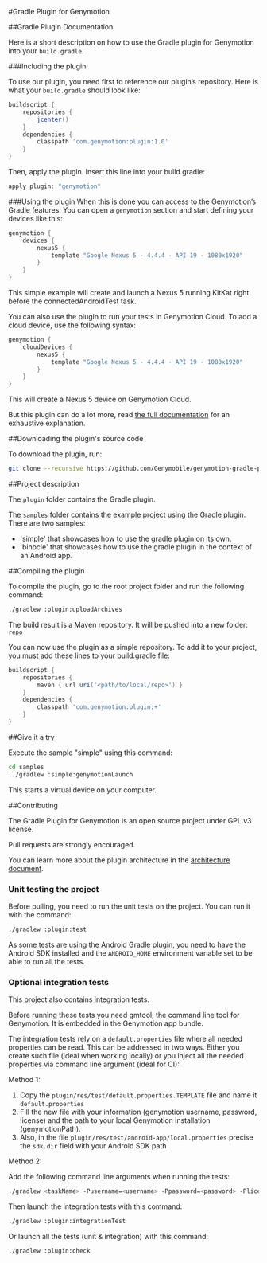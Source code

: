 #Gradle Plugin for Genymotion

##Gradle Plugin Documentation

Here is a short description on how to use the Gradle plugin for Genymotion into your `build.gradle`.

###Including the plugin

To use our plugin, you need first to reference our plugin’s repository. Here is what your `build.gradle` should look like:

```gradle
buildscript {
    repositories {
        jcenter()
    }
    dependencies {
        classpath 'com.genymotion:plugin:1.0'
    }
}
```

Then, apply the plugin. Insert this line into your build.gradle:

```gradle
apply plugin: "genymotion"
```

###Using the plugin
When this is done you can access to the Genymotion’s Gradle features. You can open a `genymotion` section and start defining your devices like this:

```gradle
genymotion {
    devices {
        nexus5 {
            template "Google Nexus 5 - 4.4.4 - API 19 - 1080x1920"
        }
    }
}
```

This simple example will create and launch a Nexus 5 running KitKat right before the connectedAndroidTest task.

You can also use the plugin to run your tests in Genymotion Cloud. To add a cloud device, use the following syntax:

```gradle
genymotion {
    cloudDevices {
        nexus5 {
            template "Google Nexus 5 - 4.4.4 - API 19 - 1080x1920"
        }
    }
}
```

This will create a Nexus 5 device on Genymotion Cloud.

But this plugin can do a lot more, read [the full documentation](https://www.genymotion.com/#!/developers/gradle-plugin) for an exhaustive explanation.

##Downloading the plugin's source code

To download the plugin, run:

```sh
git clone --recursive https://github.com/Genymobile/genymotion-gradle-plugin.git
```

##Project description

The `plugin` folder contains the Gradle plugin.

The `samples` folder contains the example project using the Gradle plugin.
There are two samples:
* 'simple' that showcases how to use the gradle plugin on its own.
* 'binocle' that showcases how to use the gradle plugin in the context of an Android app.


##Compiling the plugin


To compile the plugin, go to the root project folder and run the following command:

```sh
./gradlew :plugin:uploadArchives
```

The build result is a Maven repository. It will be pushed into a new folder: `repo`

You can now use the plugin as a simple repository. To add it to your project, you must add these lines to your build.gradle file:

```groovy
buildscript {
    repositories {
        maven { url uri('<path/to/local/repo>') }
    }
    dependencies {
        classpath 'com.genymotion:plugin:+'
    }
}
```

##Give it a try

Execute the sample "simple" using this command:

```sh
cd samples
../gradlew :simple:genymotionLaunch
```
This starts a virtual device on your computer.


##Contributing

The Gradle Plugin for Genymotion is an open source project under GPL v3 license.

Pull requests are strongly encouraged.

You can learn more about the plugin architecture in the [architecture document](docs/architecture.md).

### Unit testing the project
Before pulling, you need to run the unit tests on the project. You can run it with the command:

```sh
./gradlew :plugin:test
```

As some tests are using the Android Gradle plugin, you need to have the Android SDK installed and the `ANDROID_HOME` environment variable set to be able to run all the tests.


### Optional integration tests

This project also contains integration tests.

Before running these tests you need gmtool, the command line tool for Genymotion. It is embedded in the Genymotion app bundle.

The integration tests rely on a `default.properties` file where all needed properties can be read.
This can be addressed in two ways. Either you create such file (ideal when working locally) or you inject all the needed properties
via command line argument (ideal for CI):

Method 1:

1. Copy the `plugin/res/test/default.properties.TEMPLATE` file and name it `default.properties`
2. Fill the new file with your information (genymotion username, password, license) and the path to your local Genymotion installation (genymotionPath).
3. Also, in the file `plugin/res/test/android-app/local.properties` precise the `sdk.dir` field with your Android SDK path 

Method 2:

Add the following command line arguments when running the tests:
```sh
./gradlew <taskName> -Pusername=<username> -Ppassword=<password> -Plicense=<license> -PgenymotionPath=<path-to-genymotion>
```

Then launch the integration tests with this command:
```sh
./gradlew :plugin:integrationTest
```

Or launch all the tests (unit & integration) with this command:
```sh
./gradlew :plugin:check
```
